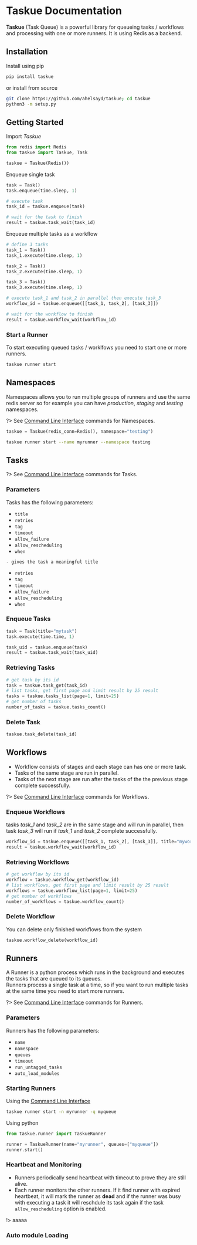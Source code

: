# Taskue Documentation

**Taskue** (Task Queue) is a powerful library for queueing tasks / workflows and processing with one or more runners.
It is using Redis as a backend.


## Installation

Install using pip

```bash
pip install taskue
```

or install from source 
```bash
git clone https://github.com/ahelsayd/taskue; cd taskue
python3 -m setup.py
```

## Getting Started

Import *Taskue*

```python
from redis import Redis
from taskue import Taskue, Task

taskue = Taskue(Redis())
```

Enqueue single task

```python
task = Task()
task.enqueue(time.sleep, 1)

# execute task
task_id = taskue.enqueue(task)

# wait for the task to finish
result = taskue.task_wait(task_id)
```

Enqueue multiple tasks as a workflow

```python
# define 3 tasks
task_1 = Task()
task_1.execute(time.sleep, 1)

task_2 = Task()
task_2.execute(time.sleep, 1)

task_3 = Task()
task_3.execute(time.sleep, 1)

# execute task_1 and task_2 in parallel then execute task_3
workflow_id = taskue.enqueue([[task_1, task_2], [task_3]])

# wait for the workflow to finish
result = taskue.workflow_wait(workflow_id)
```

### Start a Runner

To start executing queued tasks / worklfows you need to start one or more runners.

```bash
taskue runner start 
```


## Namespaces
Namespaces allows you to run multiple groups of runners and use the same redis server
so for example you can have *production*, *staging* and *testing* namespaces.

?> See [Command Line Interface](/cli?id=namespace) commands for Namespaces.

```python
taskue = Taskue(redis_conn=Redis(), namespace="testing")
```

```bash
taskue runner start --name myrunner --namespace testing 
```


## Tasks

?> See [Command Line Interface](/cli?id=task) commands for Tasks.

### Parameters
Tasks has the following parameters:

- `title`
- `retries`
- `tag`
- `timeout`
- `allow_failure`
- `allow_rescheduling`
- `when`

<!-- <dl>
  <dt><code>title</code></dt>
  <dd>Gives the task a meaningful title</dd>
  <dt><code>retries</code></dt>
  <dd>Allows you to configure how many times a task is going to be retried in case of a failure.</dd>
  <dt><code>tag</code></dt>
  <dd>Used to select specific Runners to run this task.</dd>
  <dt><code>timeout</code></dt>
  <dd>Allows you to configure task execution timeout.</dd>
  <dt><code>allow_failure</code></dt>
  <dd>Allows you to configure task execution timeout.</dd>
  <dt><code>allow_rescheduling</code></dt>
  <dd>
    allows job to fail without affecting the workflow.
    > only used when the task is a part of a workflow.
  </dd>
  <dt><code>when</code></dt>
  <dd>Allows you to configure task execution timeout.</dd>
</dl> -->


    - gives the task a meaningful title
- `retries`
    <!-- - allows you to configure how many times a task is going to be retried in case of a failure. -->
- `tag`
    <!-- - is used to select specific Runners to run this task. -->
- `timeout`
    <!-- - allows you to configure task execution timeout. -->
- `allow_failure`
    <!-- - allows job to fail without affecting the workflow. -->
    <!-- - it is only used when the task is a part of a workflow. -->
- `allow_rescheduling`
- `when`
    <!-- - `Conditions.ALWAYS`
    - `Conditions.ON_SUCCESS`
    - `Conditions.ON_FAILURE` -->


### Enqueue Tasks
```python
task = Task(title="mytask")
task.execute(time.time, 1)

task_uid = taskue.enqueue(task)
result = taskue.task_wait(task_uid)
```

### Retrieving Tasks
```python
# get task by its id
task = taskue.task_get(task_id)
# list tasks, get first page and limit result by 25 result
tasks = taskue.tasks_list(page=1, limit=25)
# get number of tasks
number_of_tasks = taskue.tasks_count()
```

### Delete Task
```python
taskue.task_delete(task_id)
```

## Workflows
- Workflow consists of stages and each stage can has one or more task.
- Tasks of the same stage are run in parallel.
- Tasks of the next stage are run after the tasks of the the previous stage complete successfully.

?> See [Command Line Interface](/cli?id=workflow) commands for Workflows.

### Enqueue Workflows
tasks *task_1* and *task_2* are in the same stage and will run in parallel, then task *task_3* will run if *task_1* and *task_2* complete successfully.
```python
workflow_id = taskue.enqueue([[task_1, task_2], [task_3]], title="myworkflow")
result = taskue.workflow_wait(workflow_id)
```

### Retrieving Workflows
```python
# get workflow by its id
workflow = taskue.workflow_get(workflow_id)
# list workflows, get first page and limit result by 25 result
workflows = taskue.workflow_list(page=1, limit=25)
# get number of workflows
number_of_workflows = taskue.workflow_count()
```

### Delete Workflow
You can delete only finished workflows from the system
```python
taskue.workflow_delete(workflow_id)
```


## Runners
A Runner is a python process which runs in the background and executes the tasks that are queued to its queues. <br> Runners process a single task at a time, so if you want to run multiple tasks at the same time you need to start more runners.

?> See [Command Line Interface](/cli?id=runner) commands for Runners.


### Parameters
Runners has the following parameters:

- `name`
- `namespace`
- `queues`
- `timeout`
- `run_untagged_tasks`
- `auto_load_modules`


### Starting Runners
Using the [Command Line Interface](/cli?id=runner)
```bash
taskue runner start -n myrunner -q myqueue
```

Using python
```python
from taskue.runner import TaskueRunner

runner = TaskueRunner(name="myrunner", queues=["myqueue"])
runner.start()
```

### Heartbeat and Monitoring
- Runners periodically send heartbeat with timeout to prove they are still alive. 
- Each runner monitors the other runners. If it find runner with expired heartbeat, it will mark the runner as **dead** and if the runner was busy with executing a task it will reschdule its task again if the task `allow_rescheduling` option is enabled.

!> aaaaa



<!-- Runner sends heartbeat every 30 seconds or just before executing a task, this heartbeat is used to deter -->
<!-- Each runner monitors all the runners running in the same Namespace. -->


### Auto module Loading


<!-- Runners has the following parameters:
- `name`
- `namespace`
- `queues`
- `timeout`
- `run_untagged_tasks`
- `auto_load_modules`

### Starting a runner


or inside python process

```python
from taskue.runner import TaskueRunner

runner = TaskueRunner(name="myrunner", queues=["ubuntu16", "ubuntu:18"])
runner.start()
``` -->


<!-- ## Features

### Multi stages Workflows


### Namespaces

Namespaces allows you to run multiple group of runner(s).

### Execution Conditions

### Runner Monitoing

### Task Re-Schedling 

### Auto Modules Loader -->


<!-- - Run a single task.
- Run multiple tasks (in parallel/series) as a workflow.
- Retry on fail for a configured number of retires.
- Capture task logs.
- Task can be taged with label so it will run only on runners that has the same tag. 
- Skip task if any task of the previous stages failed.
 -->

